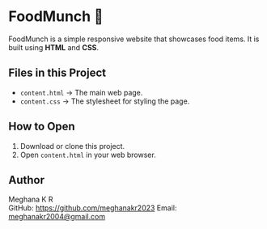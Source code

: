 # FoodMunch 🍔

FoodMunch is a simple responsive website that showcases food items. It is built using **HTML** and **CSS**.

## Files in this Project
- `content.html` → The main web page.
- `content.css` → The stylesheet for styling the page.

## How to Open
1. Download or clone this project.
2. Open `content.html` in your web browser.

## Author
Meghana K R  
GitHub: https://github.com/meghanakr2023
Email: meghanakr2004@gmail.com
